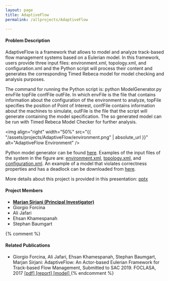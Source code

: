 ```yaml
---
layout: page
title: AdaptiveFlow
permalink: /allprojects/AdaptiveFlow

---
```


#### Problem Description
AdaptiveFlow is a framework that allows to model and analyze track-based flow management systems based on a Eulerian model. In this framework, users provide three input files: environment.xml, topology.xml, and configuration.xml and the Python script will process their content and generates the corresponding Timed Rebeca model for model checking and analysis purposes.

The command for running the Python script is: python ModelGenerator.py envFile topFile confFile outFile. In which envFile is the file that contains information about the configuration of the environment to analyze, topFile specifies the position of Point of Interest, confFile contains information about the machines to simulate, outFile is the file that the script will generate containing the model specification. The so generated model can be run with Timed Rebeca Model Checker for further analysis.

<img align="right" width="50%" src="{{ "/assets/projects/AdaptiveFlow/environment.png" | absolute_url }}" alt="AdaptiveFlow Environment" />

Python model generator can be found [here](/assets/projects/AdaptiveFlow/ModelGenerator-v20.py). Examples of the input files of the system in the figure are: [environment.xml](/assets/projects/AdaptiveFlow/example/environment.xml), [topology.xml](/assets/projects/AdaptiveFlow/example/topology.xml), and [configuration.xml](/assets/projects/AdaptiveFlow/example/configuration.xml). An example of a model that violates correctness properties and has a deadlock can be downloaded from [here](/assets/projects/AdaptiveFlow/input-deadlock.zip).

More details about this project is provided in this presentation: <a class="link link_presentation" href="/assets/projects/AdaptiveFlow/Adaptiveflow.pptx">pptx</a>

#### Project Members
* **<u>Marjan Sirjani (Principal Investigator)</u>**
* Giorgio Forcina
* Ali Jafari
* Ehsan Khamespanah
* Stephan Baumgart

{% comment %}
#### Related Publications
- Giorgio Forcina, Ali Jafari, Ehsan Khamespanah, Stephan Baumgart, Marjan Sirjani: AdaptiveFlow: An Actor-based Eulerian Framework for Track-based Flow Management, Submitted to SAC 2019.
FOCLASA, 2017  [ [pdf] ](/assets/papers/2017/LightweightPreprocessingForAgent-BasedSimulationOfSmartMobilityInitiatives.pdf) [ [report] ](/assets/projects/Tangramob/reports/tech-report.pdf) [ [model] ](/assets/projects/tangramob/case-studies/model-smi1.rebeca)
{% endcomment %}


